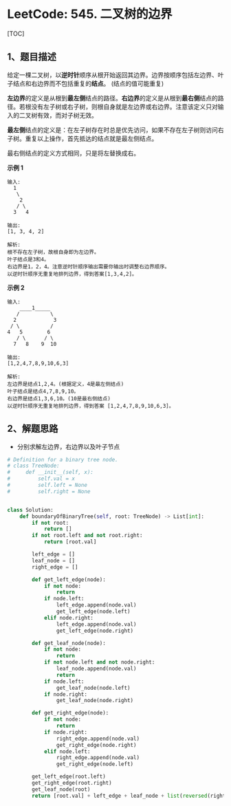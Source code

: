 # LeetCode: 545. 二叉树的边界

[TOC]

## 1、题目描述

给定一棵二叉树，以**逆时针**顺序从根开始返回其边界。边界按顺序包括左边界、叶子结点和右边界而不包括重复的**结点**。 (结点的值可能重复)

**左边界**的定义是从根到**最左侧**结点的路径。**右边界**的定义是从根到**最右侧**结点的路径。若根没有左子树或右子树，则根自身就是左边界或右边界。注意该定义只对输入的二叉树有效，而对子树无效。

**最左侧**结点的定义是：在左子树存在时总是优先访问，如果不存在左子树则访问右子树。重复以上操作，首先抵达的结点就是最左侧结点。

最右侧结点的定义方式相同，只是将左替换成右。

**示例 1**

```
输入:
  1
   \
    2
   / \
  3   4

输出:
[1, 3, 4, 2]

解析:
根不存在左子树，故根自身即为左边界。
叶子结点是3和4。
右边界是1，2，4。注意逆时针顺序输出需要你输出时调整右边界顺序。
以逆时针顺序无重复地排列边界，得到答案[1,3,4,2]。
```

**示例 2**

```
输入:
    ____1_____
   /          \
  2            3
 / \          / 
4   5        6   
   / \      / \
  7   8    9  10  
       
输出:
[1,2,4,7,8,9,10,6,3]

解析:
左边界是结点1,2,4。(根据定义，4是最左侧结点)
叶子结点是结点4,7,8,9,10。
右边界是结点1,3,6,10。(10是最右侧结点)
以逆时针顺序无重复地排列边界，得到答案 [1,2,4,7,8,9,10,6,3]。
```


## 2、解题思路

-   分别求解左边界，右边界以及叶子节点



```python
# Definition for a binary tree node.
# class TreeNode:
#     def __init__(self, x):
#         self.val = x
#         self.left = None
#         self.right = None


class Solution:
    def boundaryOfBinaryTree(self, root: TreeNode) -> List[int]:
        if not root:
            return []
        if not root.left and not root.right:
            return [root.val]

        left_edge = []
        leaf_node = []
        right_edge = []

        def get_left_edge(node):
            if not node:
                return
            if node.left:
                left_edge.append(node.val)
                get_left_edge(node.left)
            elif node.right:
                left_edge.append(node.val)
                get_left_edge(node.right)

        def get_leaf_node(node):
            if not node:
                return
            if not node.left and not node.right:
                leaf_node.append(node.val)
                return
            if node.left:
                get_leaf_node(node.left)
            if node.right:
                get_leaf_node(node.right)

        def get_right_edge(node):
            if not node:
                return
            if node.right:
                right_edge.append(node.val)
                get_right_edge(node.right)
            elif node.left:
                right_edge.append(node.val)
                get_right_edge(node.left)

        get_left_edge(root.left)
        get_right_edge(root.right)
        get_leaf_node(root)
        return [root.val] + left_edge + leaf_node + list(reversed(right_edge))

```

